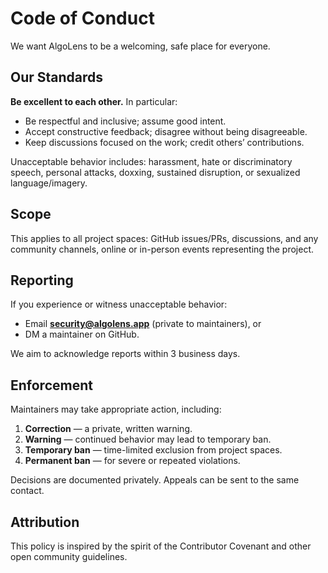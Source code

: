 # Code of Conduct

We want AlgoLens to be a welcoming, safe place for everyone.

## Our Standards

**Be excellent to each other.** In particular:

- Be respectful and inclusive; assume good intent.
- Accept constructive feedback; disagree without being disagreeable.
- Keep discussions focused on the work; credit others’ contributions.

Unacceptable behavior includes: harassment, hate or discriminatory speech, personal attacks, doxxing, sustained disruption, or sexualized language/imagery.

## Scope

This applies to all project spaces: GitHub issues/PRs, discussions, and any community channels, online or in-person events representing the project.

## Reporting

If you experience or witness unacceptable behavior:

- Email **<security@algolens.app>** (private to maintainers), or
- DM a maintainer on GitHub.

We aim to acknowledge reports within 3 business days.

## Enforcement

Maintainers may take appropriate action, including:

1. **Correction** — a private, written warning.
2. **Warning** — continued behavior may lead to temporary ban.
3. **Temporary ban** — time-limited exclusion from project spaces.
4. **Permanent ban** — for severe or repeated violations.

Decisions are documented privately. Appeals can be sent to the same contact.

## Attribution

This policy is inspired by the spirit of the Contributor Covenant and other open community guidelines.
